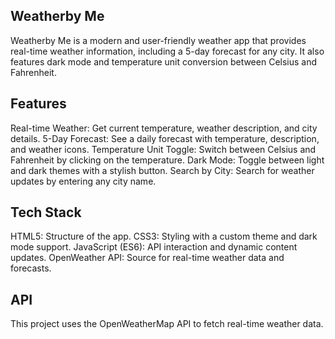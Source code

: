 ## Weatherby Me

Weatherby Me is a modern and user-friendly weather app that provides real-time weather information, including a 5-day forecast for any city. It also features dark mode and temperature unit conversion between Celsius and Fahrenheit.

## Features

Real-time Weather: Get current temperature, weather description, and city details.
5-Day Forecast: See a daily forecast with temperature, description, and weather icons.
Temperature Unit Toggle: Switch between Celsius and Fahrenheit by clicking on the temperature.
Dark Mode: Toggle between light and dark themes with a stylish button.
Search by City: Search for weather updates by entering any city name.

## Tech Stack

HTML5: Structure of the app.
CSS3: Styling with a custom theme and dark mode support.
JavaScript (ES6): API interaction and dynamic content updates.
OpenWeather API: Source for real-time weather data and forecasts.

## API

This project uses the OpenWeatherMap API to fetch real-time weather data.
